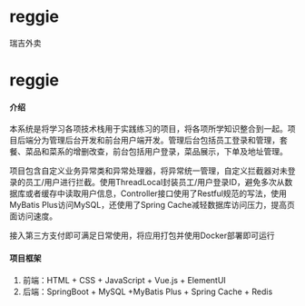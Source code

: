 # reggie
瑞吉外卖


# reggie

#### 介绍
本系统是将学习各项技术栈用于实践练习的项目，将各项所学知识整合到一起。项目后端分为管理后台开发和前台用户端开发。管理后台包括员工登录和管理，套餐、菜品和菜系的增删改查，前台包括用户登录，菜品展示，下单及地址管理。

项目包含自定义业务异常类和异常处理器，将异常统一管理，自定义拦截器对未登录的员工/用户进行拦截。使用ThreadLocal封装员工/用户登录ID，避免多次从数据库或者缓存中读取用户信息，Controller接口使用了Restful规范的写法，使用MyBatis Plus访问MySQL，还使用了Spring Cache减轻数据库访问压力，提高页面访问速度。

接入第三方支付即可满足日常使用，将应用打包并使用Docker部署即可运行

#### 项目框架
1. 前端：HTML + CSS + JavaScript + Vue.js + ElementUI
2. 后端：SpringBoot + MySQL +MyBatis Plus + Spring Cache + Redis

